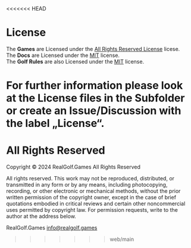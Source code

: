 <<<<<<< HEAD
# License

The **Games** are Licensed under the [All Rights Reserved License](/game/LICENSE.md) licese.  
The **Docs** are Licensed under the [MIT](/docs/LICENSE.md) license.  
The **Golf Rules** are also Licensed under the [MIT](/golfrules/LICENSE.md) license.

**For further information please look at the License files in the Subfolder or create an Issue/Discussion with the label „License“.**
=======
# All Rights Reserved

Copyright © 2024 RealGolf.Games All Rights Reserved

All rights reserved. This work may not be reproduced, distributed, or transmitted in any form or by any means, including photocopying, recording, or other electronic or mechanical methods, without the prior written permission of the copyright owner, except in the case of brief quotations embodied in critical reviews and certain other noncommercial uses permitted by copyright law. For permission requests, write to the author at the address below.

RealGolf.Games
<info@realgolf.games>
>>>>>>> web/main
